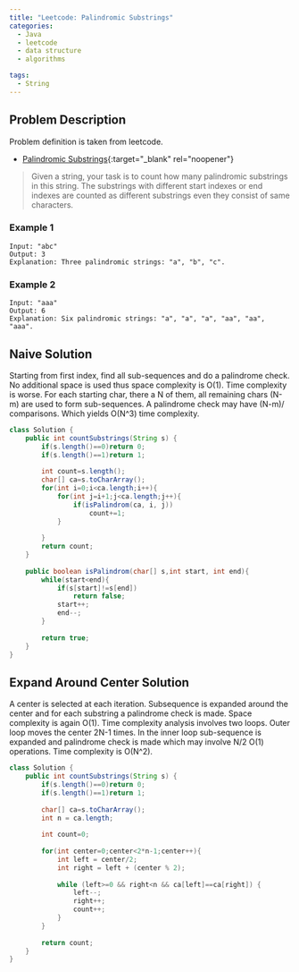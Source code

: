 ```yaml
---
title: "Leetcode: Palindromic Substrings"
categories:
  - Java
  - leetcode
  - data structure
  - algorithms

tags:
  - String
---
```


## Problem Description

Problem definition is taken from leetcode. 
- [Palindromic Substrings](https://leetcode.com/problems/palindromic-substrings/ "Go to leetcode"){:target="_blank" rel="noopener"}

> Given a string, your task is to count how many palindromic substrings in this string.
> The substrings with different start indexes or end indexes are counted as different substrings even they consist of same characters.

### Example 1 
```
Input: "abc"
Output: 3
Explanation: Three palindromic strings: "a", "b", "c".
```

### Example 2
```
Input: "aaa"
Output: 6
Explanation: Six palindromic strings: "a", "a", "a", "aa", "aa", "aaa".
```

## Naive Solution

Starting from first index, find all sub-sequences and do a palindrome check. 
No additional space is used thus space complexity is O(1). Time complexity is worse. For each starting char, there a N of them, all remaining chars (N-m) are used to form sub-sequences. A palindrome check may have (N-m)/ comparisons. Which yields O(N^3) time complexity.    

```java
class Solution {
    public int countSubstrings(String s) {
        if(s.length()==0)return 0;
        if(s.length()==1)return 1;
        
        int count=s.length();
        char[] ca=s.toCharArray();
        for(int i=0;i<ca.length;i++){
            for(int j=i+1;j<ca.length;j++){
                if(isPalindrom(ca, i, j))
                    count+=1;    
            }
            
        }
        return count;
    }
    
    public boolean isPalindrom(char[] s,int start, int end){
        while(start<end){
            if(s[start]!=s[end])
                return false;
            start++;
            end--;
        }
        
        return true;
    }
}
```

## Expand Around Center Solution

A center is selected at each iteration. Subsequence is expanded around the center and for each substring a palindrome check is made.
Space complexity is again O(1). Time complexity analysis involves two loops. Outer loop moves the center 2N-1 times. In the inner loop sub-sequence is expanded and palindrome check is made which may involve N/2 O(1) operations. Time complexity is O(N^2).   

```java
class Solution {
    public int countSubstrings(String s) {
        if(s.length()==0)return 0;
        if(s.length()==1)return 1;
        
        char[] ca=s.toCharArray();
        int n = ca.length;
        
        int count=0;
        
        for(int center=0;center<2*n-1;center++){
            int left = center/2;
            int right = left + (center % 2);
            
            while (left>=0 && right<n && ca[left]==ca[right]) {
                left--;
                right++;
                count++;
            }
        }
        
        return count;
    }
}
```